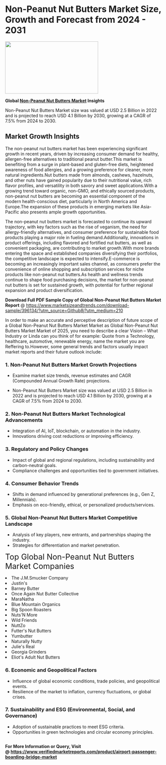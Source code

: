 <H1>Non-Peanut Nut Butters Market Size, Growth and Forecast from 2024 - 2031</H1><img class="aligncenter size-medium wp-image-584254" src="https://thirdeyenews.in/wp-content/uploads/2024/09/Global-Market-Research-300x168.jpeg" alt="" width="300" height="168" /><p><strong>Global&nbsp;<a href="https://www.marketsizeandtrends.com/download-sample/396134/?utm_source=Github8j?utm_medium=210">Non-Peanut Nut Butters Market</a> Insights</strong></p><p>Non-Peanut Nut Butters Market size was valued at USD 2.5 Billion in 2022 and is projected to reach USD 4.1 Billion by 2030, growing at a CAGR of 7.5% from 2024 to 2030.</p><p><h2>Market Growth Insights</h2> <p>The non-peanut nut butters market has been experiencing significant growth in recent years, driven by increasing consumer demand for healthy, allergen-free alternatives to traditional peanut butter.This market is benefiting from a surge in plant-based and gluten-free diets, heightened awareness of food allergies, and a growing preference for cleaner, more natural ingredients.Nut butters made from almonds, cashews, hazelnuts, and other nuts have gained popularity due to their nutritional value, rich flavor profiles, and versatility in both savory and sweet applications.With a growing trend toward organic, non-GMO, and ethically sourced products, non-peanut nut butters are becoming an essential component of the modern health-conscious diet, particularly in North America and Europe.The expansion of these products in emerging markets like Asia-Pacific also presents ample growth opportunities.</p> <p>The non-peanut nut butters market is forecasted to continue its upward trajectory, with key factors such as the rise of veganism, the need for allergy-friendly alternatives, and consumer preference for sustainable food products playing a major role in fueling demand.Additionally, innovations in product offerings, including flavored and fortified nut butters, as well as convenient packaging, are contributing to market growth.With more brands entering the space and established companies diversifying their portfolios, the competitive landscape is expected to intensify.E-commerce is becoming an increasingly important sales channel, as consumers prefer the convenience of online shopping and subscription services for niche products like non-peanut nut butters.As health and wellness trends continue to shape food purchasing decisions, the market for non-peanut nut butters is set for sustained growth, with potential for further regional expansion and product diversification.</p> <p><span class=""><strong>Download Full PDF Sample Copy of Global Non-Peanut Nut Butters Market Report</strong> @ <a href="https://www.marketsizeandtrends.com/download-sample/396134/?utm_source=Github8j?utm_medium=210" target="_blank">https://www.marketsizeandtrends.com/download-sample/396134/?utm_source=Github8j?utm_medium=210</a></span></p><p>In order to make an accurate and perceptive description of future scope of a Global&nbsp;Non-Peanut Nut Butters Market Market as Global&nbsp;Non-Peanut Nut Butters Market Market of 2025, you need to describe a clear Vision &ndash; What Industry or Linda can you think of for example: Quote from a Technology, healthcare, automotive, renewable energy, name the market you are Reffering to.However, some general trends and factors usually impact market reports and their future outlook include:</p><h3>1.&nbsp;<strong>Non-Peanut Nut Butters Market Growth Projections</strong></h3><ul><li>Examine market size trends, revenue estimates and CAGR (Compounded Annual Growth Rate) projections.</li><li><p>Non-Peanut Nut Butters Market size was valued at USD 2.5 Billion in 2022 and is projected to reach USD 4.1 Billion by 2030, growing at a CAGR of 7.5% from 2024 to 2030.</p></li></ul><h3>2.&nbsp;<strong>Non-Peanut Nut Butters Market Technological Advancements</strong></h3><ul><li>Integration of AI, IoT, blockchain, or automation in the industry.</li><li>Innovations driving cost reductions or improving efficiency.</li></ul><h3>3.&nbsp;<strong>Regulatory and Policy Changes</strong></h3><ul><li>Impact of global and regional regulations, including sustainability and carbon-neutral goals.</li><li>Compliance challenges and opportunities tied to government initiatives.</li></ul><h3>4.&nbsp;<strong>Consumer Behavior Trends</strong></h3><ul><li>Shifts in demand influenced by generational preferences (e.g., Gen Z, Millennials).</li><li>Emphasis on eco-friendly, ethical, or personalized products/services.</li></ul><h3>5.&nbsp;<strong>Global Non-Peanut Nut Butters Market Competitive Landscape</strong></h3><ul><li>Analysis of key players, new entrants, and partnerships shaping the industry.</li><li>Strategies for differentiation and market penetration.</li></ul><p data-pm-slice="1 1 []"><span style="color: inherit; font-family: inherit; font-size: 25px;">Top Global Non-Peanut Nut Butters Market Companies</span></p><div class="" data-test-id=""><p><li>The J.M.Smucker Company</li><li> Justin's</li><li> Barney Butter</li><li> Once Again Nut Butter Collective</li><li> MaraNatha</li><li> Blue Mountain Organics</li><li> Big Spoon Roasters</li><li> Nuts'N More</li><li> Wild Friends</li><li> NuttZo</li><li> Futter's Nut Butters</li><li> Yumbutter</li><li> Naturally Nutty</li><li> Julie's Real</li><li> Georgia Grinders</li><li> Eliot's Adult Nut Butters</li></p></div><h3>6.&nbsp;<strong>Economic and Geopolitical Factors</strong></h3><ul><li>Influence of global economic conditions, trade policies, and geopolitical events.</li><li>Resilience of the market to inflation, currency fluctuations, or global crises.</li></ul><h3>7.&nbsp;<strong>Sustainability and ESG (Environmental, Social, and Governance)</strong></h3><ul><li>Adoption of sustainable practices to meet ESG criteria.</li><li>Opportunities in green technologies and circular economy principles.</li></ul><h2><strong style="font-size: 14px;">For More Information or Query, Visit @&nbsp;</strong><a style="background-color: #ffffff; font-size: 14px;" href="https://www.marketsizeandtrends.com/report/non-peanut-nut-butters-market/" target="_blank">https://www.verifiedmarketreports.com/product/airport-passenger-boarding-bridge-market</a></h2>